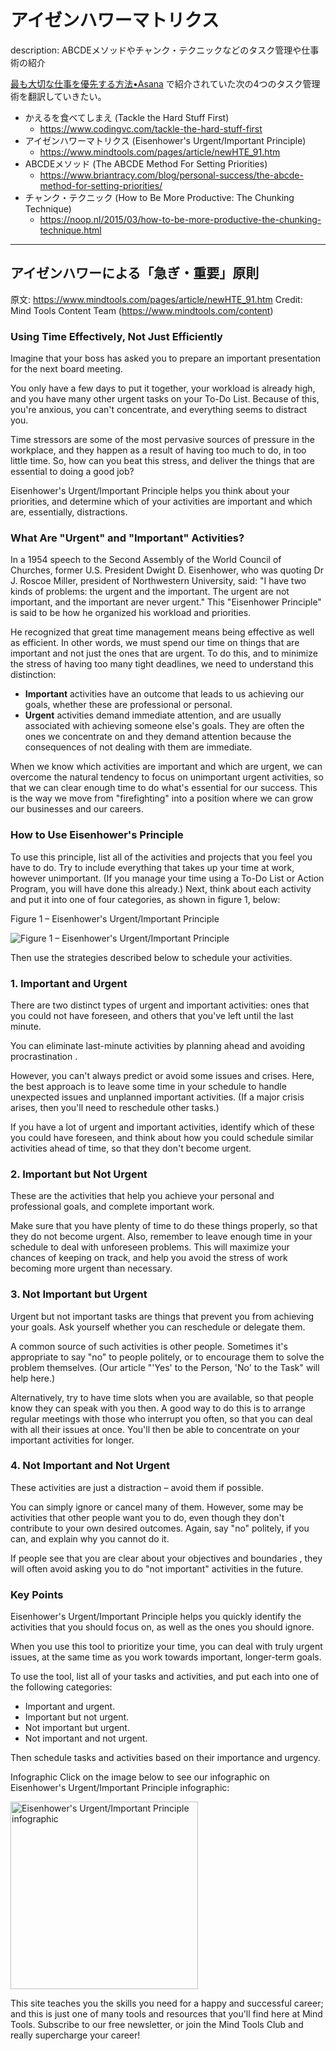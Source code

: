 アイゼンハワーマトリクス
===============================================

description: ABCDEメソッドやチャンク・テクニックなどのタスク管理や仕事術の紹介

[最も大切な仕事を優先する方法•Asana](https://asana.com/ja/resources/how-prioritize-tasks-work) で紹介されていた次の4つのタスク管理術を翻訳していきたい。

- かえるを食べてしまえ (Tackle the Hard Stuff First)
    - https://www.codingvc.com/tackle-the-hard-stuff-first
- アイゼンハワーマトリクス (Eisenhower's Urgent/Important Principle)
    - https://www.mindtools.com/pages/article/newHTE_91.htm
- ABCDEメソッド (The ABCDE Method For Setting Priorities)
    - https://www.briantracy.com/blog/personal-success/the-abcde-method-for-setting-priorities/
- チャンク・テクニック (How to Be More Productive: The Chunking Technique)
    - https://noop.nl/2015/03/how-to-be-more-productive-the-chunking-technique.html

----

## アイゼンハワーによる「急ぎ・重要」原則
原文: https://www.mindtools.com/pages/article/newHTE_91.htm
Credit: Mind Tools Content Team (https://www.mindtools.com/content)

### Using Time Effectively, Not Just Efficiently
Imagine that your boss has asked you to prepare an important presentation for the next board meeting.

You only have a few days to put it together, your workload is already high, and you have many other urgent tasks on your To-Do List. Because of this, you're anxious, you can't concentrate, and everything seems to distract you.

Time stressors are some of the most pervasive sources of pressure in the workplace, and they happen as a result of having too much to do, in too little time. So, how can you beat this stress, and deliver the things that are essential to doing a good job?

Eisenhower's Urgent/Important Principle helps you think about your priorities, and determine which of your activities are important and which are, essentially, distractions.


### What Are "Urgent" and "Important" Activities?
In a 1954 speech to the Second Assembly of the World Council of Churches, former U.S. President Dwight D. Eisenhower, who was quoting Dr J. Roscoe Miller, president of Northwestern University, said: "I have two kinds of problems: the urgent and the important. The urgent are not important, and the important are never urgent." This "Eisenhower Principle" is said to be how he organized his workload and priorities.

He recognized that great time management means being effective as well as efficient. In other words, we must spend our time on things that are important and not just the ones that are urgent. To do this, and to minimize the stress of having too many tight deadlines, we need to understand this distinction:

- **Important** activities have an outcome that leads to us achieving our goals, whether these are professional or personal.
- **Urgent** activities demand immediate attention, and are usually associated with achieving someone else's goals. They are often the ones we concentrate on and they demand attention because the consequences of not dealing with them are immediate.

When we know which activities are important and which are urgent, we can overcome the natural tendency to focus on unimportant urgent activities, so that we can clear enough time to do what's essential for our success. This is the way we move from "firefighting" into a position where we can grow our businesses and our careers.


### How to Use Eisenhower's Principle
To use this principle, list all of the activities and projects that you feel you have to do. Try to include everything that takes up your time at work, however unimportant. (If you manage your time using a To-Do List  or Action Program,  you will have done this already.)
Next, think about each activity and put it into one of four categories, as shown in figure 1, below:

Figure 1 – Eisenhower's Urgent/Important Principle

![Figure 1 – Eisenhower's Urgent/Important Principle](https://www.mindtools.com/media/Diagrams/Urgent-Important-Principle.jpg)

Then use the strategies described below to schedule your activities.


### 1. Important and Urgent
There are two distinct types of urgent and important activities: ones that you could not have foreseen, and others that you've left until the last minute.

You can eliminate last-minute activities by planning ahead and avoiding procrastination .

However, you can't always predict or avoid some issues and crises. Here, the best approach is to leave some time in your schedule to handle unexpected issues and unplanned important activities. (If a major crisis arises, then you'll need to reschedule other tasks.)

If you have a lot of urgent and important activities, identify which of these you could have foreseen, and think about how you could schedule similar activities ahead of time, so that they don't become urgent.


### 2. Important but Not Urgent
These are the activities that help you achieve your personal and professional goals, and complete important work.

Make sure that you have plenty of time to do these things properly, so that they do not become urgent. Also, remember to leave enough time in your schedule to deal with unforeseen problems. This will maximize your chances of keeping on track, and help you avoid the stress of work becoming more urgent than necessary.


### 3. Not Important but Urgent
Urgent but not important tasks are things that prevent you from achieving your goals. Ask yourself whether you can reschedule or delegate  them.

A common source of such activities is other people. Sometimes it's appropriate to say "no" to people politely, or to encourage them to solve the problem themselves. (Our article "'Yes' to the Person, 'No' to the Task"  will help here.)

Alternatively, try to have time slots when you are available, so that people know they can speak with you then. A good way to do this is to arrange regular meetings with those who interrupt you often, so that you can deal with all their issues at once. You'll then be able to concentrate on your important activities for longer.


### 4. Not Important and Not Urgent
These activities are just a distraction – avoid them if possible.

You can simply ignore or cancel many of them. However, some may be activities that other people want you to do, even though they don't contribute to your own desired outcomes. Again, say "no" politely, if you can, and explain why you cannot do it.

If people see that you are clear about your objectives and boundaries , they will often avoid asking you to do "not important" activities in the future.


### Key Points
Eisenhower's Urgent/Important Principle helps you quickly identify the activities that you should focus on, as well as the ones you should ignore.

When you use this tool to prioritize your time, you can deal with truly urgent issues, at the same time as you work towards important, longer-term goals.

To use the tool, list all of your tasks and activities, and put each into one of the following categories:

* Important and urgent.
* Important but not urgent.
* Not important but urgent.
* Not important and not urgent.

Then schedule tasks and activities based on their importance and urgency.

Infographic
Click on the image below to see our infographic on Eisenhower's Urgent/Important Principle infographic:

<a href="https://www.mindtools.com/pages/article/urgent-important-principle-infographic.htm"><img alt="Eisenhower's Urgent/Important Principle infographic" src="https://www.mindtools.com/media/Images/Infographics/eisenhower-principle1x1.jpg" width=300 height=300></a>

This site teaches you the skills you need for a happy and successful career; and this is just one of many tools and resources that you'll find here at Mind Tools. Subscribe to our free newsletter, or join the Mind Tools Club and really supercharge your career!
